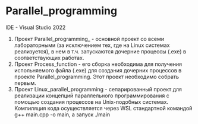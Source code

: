 # Parallel_programming

IDE -  Visual Studio 2022

1. Проект Parallel_programming_ - основной проект со всеми лабораторными (за исключением тех, где на Linux системах реализуется), в нем в т.ч. запускаются дочерние процессы (.exe) в соответствующих работах.
2. Проект Process_function - его сборка необходима для получения испольняемого файла (.exe) для создания дочерних процессов в проекте Parallel_programming. Этот проект необходимо собрать первым.
3. Проект Linux_parallel_programming - сепарированный проект для реализации концепций параллельного программирования с помощью создания процессов на Unix-подобных системах. Компиляция кода осуществляется через WSL стандартной командой g++ main.cpp -o main, а запуск ./main  
